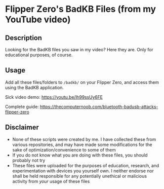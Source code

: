 # Flipper Zero's BadKB Files (from my YouTube video)

## Description
Looking for the BadKB files you saw in my video? Here they are. Only for educational purposes, of course.

## Usage
Add all these files/folders to `/badkb/` on your Flipper Zero, and access them using the BadKB application.

Sick video demo: https://youtu.be/lh99ssUy6FE

Complete guide: https://thecomputernoob.com/bluetooth-badusb-attacks-flipper-zero

## Disclaimer
* None of these scripts were created by me. I have collected these from various repositories, and may have made some modifications for the sake of optimization/convenience to some of them
* If you do not know what you are doing with these files, you should probably not try
* These files were uploaded for the purposes of education, research, and experimentation with devices you yourself own. I neither endorse nor shall be held responsible for any potentially unethical or malicious activity from *your* usage of these files
